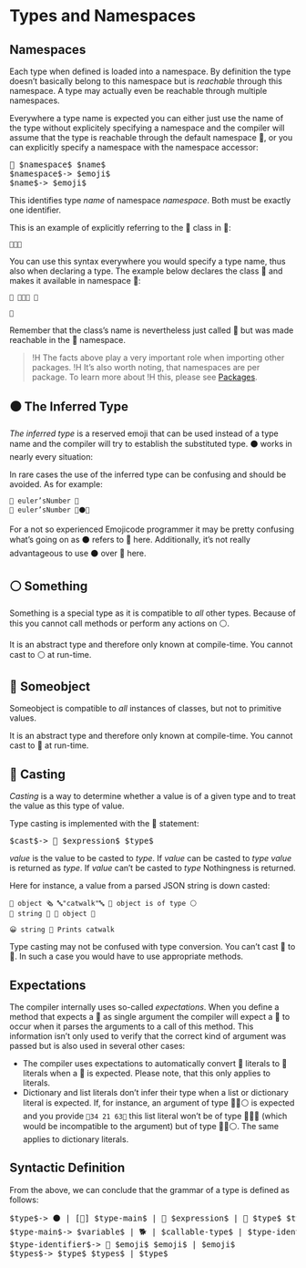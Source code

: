 # Types and Namespaces

## Namespaces

Each type when defined is loaded into a namespace. By definition the type
doesn’t basically belong to this namespace but is *reachable* through this
namespace. A type may actually even be reachable through multiple namespaces.

Everywhere a type name is expected you can either just use the name of the type
without explicitely specifying a namespace and the compiler will assume that the
type is reachable through the default namespace 🔴, or you can explicitly
specify a namespace with the namespace accessor:

<pre class="syntax">
🔶 $namespace$ $name$
$namespace$-> $emoji$
$name$-> $emoji$
</pre>

This identifies type *name* of namespace *namespace*. Both must be exactly one
identifier.

This is an example of explicitly referring to the 🔡 class in 🔴:

```
🔶🔴🔡
```

You can use this syntax everywhere you would specify a type name, thus also when
declaring a type. The example below declares the class 🎁 and makes it available
in namespace 🎅:

```
🐇 🔶🎅🎁 🍇

🍉
```

Remember that the class’s name is nevertheless just called 🎁 but was made
reachable in the 🎅 namespace.

>!H The facts above play a very important role when importing other packages.
>!H It’s also worth noting, that namespaces are per package. To learn more about
>!H this, please see [Packages](packages.html).

## ⚫️ The Inferred Type

*The inferred type* is a reserved emoji that can be used instead of a type name
and the compiler will try to establish the substituted type. ⚫️ works in nearly
every situation:

In rare cases the use of the inferred type can be confusing and should be
avoided. As for example:

```
🍰 euler’sNumber 🚀
🍮 euler’sNumber 🍩⚫️🏹
```

For a not so experienced Emojicode programmer it may be pretty confusing what’s
going on as ⚫️ refers to 🚀 here. Additionally, it’s not really advantageous to
use ⚫️ over 🚀 here.

## ⚪ Something

Something is a special type as it is compatible to *all* other types. Because of
this you cannot call methods or perform any actions on ⚪.

It is an abstract type and therefore only known at compile-time. You cannot cast
to ⚪ at run-time.

## 🔵 Someobject

Someobject is compatible to *all* instances of classes, but not to primitive
values.

It is an abstract type and therefore only known at compile-time. You
cannot cast to 🔵 at run-time.

## 🔲 Casting

*Casting* is a way to determine whether a value is of a given type and to treat
the value as this type of value.

Type casting is implemented with the 🔲 statement:

<pre class="syntax">
$cast$-> 🔲 $expression$ $type$
</pre>

*value* is the value to be casted to *type*. If *value* can be casted to *type*
*value* is returned as *type*. If *value* can’t be casted to *type* Nothingness
is returned.

Here for instance, a value from a parsed JSON string is down casted:

```
🍦 object 🗞 🔤"catwalk"🔤 👴 object is of type ⚪️
🍦 string 🍺 🔲 object 🔡

😀 string 👴 Prints catwalk
```

Type casting may not be confused with type conversion. You can’t cast 🚂 to
🚀. In such a case you would have to use appropriate methods.

## Expectations

The compiler internally uses so-called *expectations*. When you define a method
that expects a 🚀 as single argument the compiler will expect a 🚀 to occur when
it parses the arguments to a call of this method. This information isn’t only
used to verify that the correct kind of argument was passed but is also used in
several other cases:

* The compiler uses expectations to automatically convert 🚂 literals to 🚀
  literals when a 🚀 is expected. Please note, that this only applies to
  literals.
* Dictionary and list literals don’t infer their type when a list or dictionary
  literal is expected. If, for instance, an argument of type 🍨🐚⚪️ is expected
  and you provide `🍨34 21 63🍆` this list literal won’t be of type 🍨🐚🚂
  (which would be incompatible to the argument) but of type 🍨🐚⚪️. The same
  applies to dictionary literals.

## Syntactic Definition

From the above, we can conclude that the grammar of a type is defined as
follows:

<pre class="syntax">
$type$-> ⚫️ | [🍬] $type-main$ | 🔳 $expression$ | 🚨 $type$ $type$ | 🍱 $types$ 🍱
$type-main$-> $variable$ | 🐕 | $callable-type$ | $type-identifier$ $generic-arguments$
$type-identifier$-> 🔶 $emoji$ $emoji$ | $emoji$
$types$-> $type$ $types$ | $type$
</pre>
